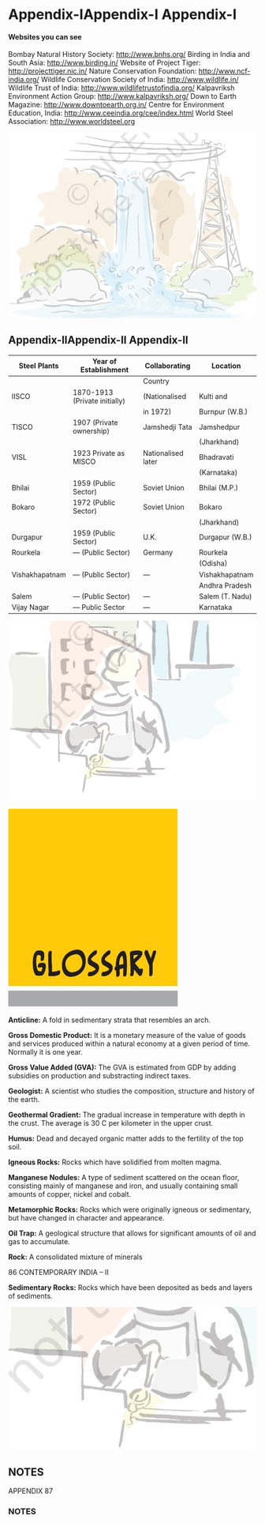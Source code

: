 # Appendix-IAppendix-I Appendix-I

#### **Websites you can see**

Bombay Natural History Society: http://www.bnhs.org/ Birding in India and South Asia: http://www.birding.in/ Website of Project Tiger: http://projecttiger.nic.in/ Nature Conservation Foundation: http://www.ncf-india.org/ Wildlife Conservation Society of India: http://www.wildlife.in/ Wildlife Trust of India: http://www.wildlifetrustofindia.org/ Kalpavriksh Environment Action Group: http://www.kalpavriksh.org/ Down to Earth Magazine: http://www.downtoearth.org.in/ Centre for Environment Education, India: http://www.ceeindia.org/cee/index.html World Steel Association: http://www.worldsteel.org

![](_page_0_Picture_3.jpeg)

## Appendix-IIAppendix-II Appendix-II

| Steel Plants | Year of Establishment | Collaborating | Location |
| --- | --- | --- | --- |
|  |  | Country |  |
| IISCO | 1870-1913 (Private initially) | (Nationalised | Kulti and |
|  |  | in 1972) | Burnpur (W.B.) |
| TISCO | 1907 (Private ownership) | Jamshedji Tata | Jamshedpur |
|  |  |  | (Jharkhand) |
| VISL | 1923 Private as MISCO | Nationalised later | Bhadravati |
|  |  |  | (Karnataka) |
| Bhilai | 1959 (Public Sector) | Soviet Union | Bhilai (M.P.) |
| Bokaro | 1972 (Public Sector) | Soviet Union | Bokaro |
|  |  |  | (Jharkhand) |
| Durgapur | 1959 (Public Sector) | U.K. | Durgapur (W.B.) |
| Rourkela | — (Public Sector) | Germany | Rourkela |
|  |  |  | (Odisha) |
| Vishakhapatnam | — (Public Sector) | — | Vishakhapatnam |
|  |  |  | Andhra Pradesh |
| Salem | — (Public Sector) | — | Salem (T. Nadu) |
| Vijay Nagar | — Public Sector | — | Karnataka |

![](_page_1_Picture_2.jpeg)

![](_page_2_Picture_0.jpeg)

**Anticline:** A fold in sedimentary strata that resembles an arch.

**Gross Domestic Product:** It is a monetary measure of the value of goods and services produced within a natural economy at a given period of time. Normally it is one year.

**Gross Value Added (GVA):** The GVA is estimated from GDP by adding subsidies on production and substracting indirect taxes.

**Geologist:** A scientist who studies the composition, structure and history of the earth.

**Geothermal Gradient:** The gradual increase in temperature with depth in the crust. The average is 30 C per kilometer in the upper crust.

**Humus:** Dead and decayed organic matter adds to the fertility of the top soil.

**Igneous Rocks:** Rocks which have solidified from molten magma.

**Manganese Nodules:** A type of sediment scattered on the ocean floor, consisting mainly of manganese and iron, and usually containing small amounts of copper, nickel and cobalt.

**Metamorphic Rocks:** Rocks which were originally igneous or sedimentary, but have changed in character and appearance.

**Oil Trap:** A geological structure that allows for significant amounts of oil and gas to accumulate.

**Rock:** A consolidated mixture of minerals

86 CONTEMPORARY INDIA – II

**Sedimentary Rocks:** Rocks which have been deposited as beds and layers of sediments.

![](_page_2_Picture_13.jpeg)

## NOTES

APPENDIX 87

### NOTES

